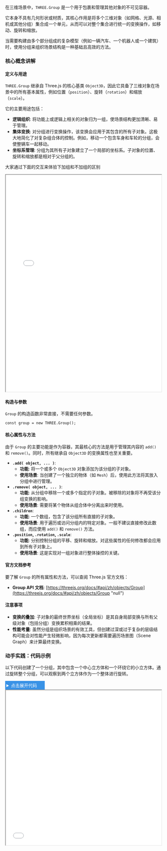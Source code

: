 在三维场景中，`THREE.Group` 是一个用于包裹和管理其他对象的不可见容器。

它本身不具有几何形状或材质，其核心作用是将多个三维对象（如网格、光源、相机或其他分组）集合成一个单元，从而可以对整个集合进行统一的变换操作，如移动、旋转和缩放。

当需要构建由多个部分组成的复杂模型（例如一辆汽车、一个机器人或一个建筑）时，使用分组来组织场景结构是一种基础且高效的方法。

### 核心概念讲解

#### 定义与用途

`THREE.Group` 继承自 Three.js 的核心基类 `Object3D`，因此它具备了三维对象在场景中的所有基本属性，例如位置（`position`）、旋转（`rotation`）和缩放（`scale`）。

它的主要用途包括：

- **逻辑组织**: 将功能上或逻辑上相关的对象归为一组，使场景结构更加清晰、易于管理。
- **集体变换**: 对分组进行变换操作，该变换会应用于其包含的所有子对象。这极大地简化了对复杂组合体的控制。例如，移动一个包含车身和车轮的分组，会使整辆车一起移动。
- **坐标系管理**: 分组为其所有子对象建立了一个局部的坐标系。子对象的位置、旋转和缩放都是相对于父分组的。

大家通过下面的交互来体验下加组和不加组的区别

<iframe src="step2/group/show.html" width="100%" height="700"></iframe>

#### 构造与参数

`Group` 的构造函数非常直接，不需要任何参数。

```
const group = new THREE.Group();
```

#### 核心属性与方法

由于 `Group` 的主要功能是作为容器，其最核心的方法是用于管理其内容的 `add()` 和 `remove()`。同时，所有继承自 `Object3D` 的变换属性也至关重要。

- **`.add( object, ... )`**:
  - **功能**: 将一个或多个 `Object3D` 对象添加为该分组的子对象。
  - **使用场景**: 当创建了一个独立的物体（如 `Mesh`）后，使用此方法将其放入分组中进行管理。
- **`.remove( object, ... )`**:
  - **功能**: 从分组中移除一个或多个指定的子对象。被移除的对象将不再受该分组变换的影响。
  - **使用场景**: 需要将某个物体从组合体中分离出来时使用。
- **`.children`**:
  - **功能**: 一个数组，包含了该分组所有直接的子对象。
  - **使用场景**: 用于遍历或访问分组内的特定对象。一般不建议直接修改此数组，而应使用 `add()` 和 `remove()` 方法。
- **`.position`, `.rotation`, `.scale`**:
  - **功能**: 分别控制分组的平移、旋转和缩放。对这些属性的任何修改都会应用到所有子对象上。
  - **使用场景**: 这是实现对一组对象进行整体操控的关键。

#### 官方文档参考

要了解 `Group` 的所有属性和方法，可以查阅 Three.js 官方文档：

- **Group API 文档**: [https://threejs.org/docs/#api/zh/objects/Group](https://threejs.org/docs/#api/zh/objects/Group "null")

#### 注意事项

- **变换的叠加**: 子对象的最终世界坐标（全局坐标）是其自身局部变换与所有父级对象（包括分组）变换累积相乘的结果。
- **性能考量**: 虽然分组是组织场景的有效工具，但创建过深或过于复杂的层级结构可能会对性能产生轻微影响，因为每次更新都需要遍历场景图（Scene Graph）来计算最终变换。

### 动手实践：代码示例

以下代码创建了一个分组，其中包含一个中心立方体和一个环绕它的小立方体。通过旋转整个分组，可以观察到两个立方体作为一个整体进行旋转。

<details>
  <summary style="color: #fff;background:#3992e6;padding: 4px;width: 120px;cursor:pointer;">点击展开代码</summary>

```html
<!DOCTYPE html>
<html lang="zh">
  <head>
    <meta charset="UTF-8" />
    <meta name="viewport" content="width=device-width, initial-scale=1.0" />
    <title>Three.js Group 示例</title>
    <style>
      body {
        margin: 0;
        overflow: hidden;
      }
      canvas {
        display: block;
      }
    </style>
  </head>
  <body>
    <script type="importmap">
      {
        "imports": {
          "three": "https://unpkg.com/three@0.160.0/build/three.module.js"
        }
      }
    </script>
    <script type="module">
      import * as THREE from "three";

      // 1. 初始化场景、相机和渲染器
      const scene = new THREE.Scene();
      scene.background = new THREE.Color(0x111111); // 设置深色背景

      const camera = new THREE.PerspectiveCamera(
        75,
        window.innerWidth / window.innerHeight,
        0.1,
        1000
      );
      camera.position.z = 10;

      const renderer = new THREE.WebGLRenderer({ antialias: true });
      renderer.setSize(window.innerWidth, window.innerHeight);
      document.body.appendChild(renderer.domElement);

      // 添加坐标轴辅助线，方便观察
      const axesHelper = new THREE.AxesHelper(5);
      scene.add(axesHelper);

      // 2. 创建一个分组
      const group = new THREE.Group();

      // 3. 创建两个不同的物体（Mesh）
      // 创建中心的大立方体
      const mainCubeGeometry = new THREE.BoxGeometry(2, 2, 2);
      const mainCubeMaterial = new THREE.MeshBasicMaterial({
        color: 0x00ff00,
        wireframe: true,
      });
      const mainCube = new THREE.Mesh(mainCubeGeometry, mainCubeMaterial);

      // 创建环绕的小立方体
      const smallCubeGeometry = new THREE.BoxGeometry(0.8, 0.8, 0.8);
      const smallCubeMaterial = new THREE.MeshBasicMaterial({
        color: 0xff00ff,
      });
      const smallCube = new THREE.Mesh(smallCubeGeometry, smallCubeMaterial);
      // 设置小立方体相对于分组原点的位置
      smallCube.position.x = 3;

      // 4. 将创建的物体添加到分组中
      group.add(mainCube);
      group.add(smallCube);

      // 5. 将整个分组添加到场景中
      scene.add(group);

      // 动画循环
      function animate() {
        requestAnimationFrame(animate);

        // 旋转整个分组
        // 可以看到两个立方体都围绕着分组的原点（世界坐标的0,0,0）进行旋转
        group.rotation.y += 0.01;
        group.rotation.x += 0.005;

        renderer.render(scene, camera);
      }

      // 监听窗口大小变化
      window.addEventListener("resize", () => {
        camera.aspect = window.innerWidth / window.innerHeight;
        camera.updateProjectionMatrix();
        renderer.setSize(window.innerWidth, window.innerHeight);
      });

      animate();
    </script>
  </body>
</html>
```

</details>

<iframe src="step2/group/demo.html" width="100%" height="500"><iframe>
